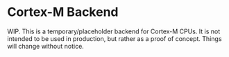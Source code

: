 # Cortex-M Backend

WIP. This is a temporary/placeholder backend for Cortex-M CPUs. It is not intended to be used in production, but rather as a proof of concept. Things will change without notice.
